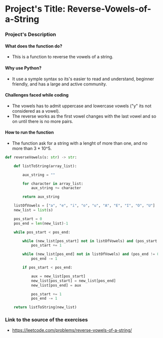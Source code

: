 # Project's Title: Reverse-Vowels-of-a-String #

### Project's Description

#### What does the function do?
* This is a  function to reverse the vowels of a string.

#### Why use Python?
* It use a symple syntax so its's easier to read and understand, beginner friendly, and has a large and active community.

#### Challenges faced while coding
* The vowels has to admit uppercase and lowercase vowels ("y" its not considered as a vowel).
* The reverse works as the first vowel changes with the last vowel and so on until there is no more pairs.

#### How to run the function
* The function ask for a string with a lenght of more than one, and no more than 3 * 10^5.

```python
def reverseVowels(s: str) -> str:

    def listToString(array_list):

        aux_string = ""

        for character in array_list:
            aux_string += character

        return aux_string

    listOfVowels = ["a", "e", "i", "o", "u", "A", "E", "I", "O", "U"]
    new_list = list(s)

    pos_start = 0
    pos_end = len(new_list)-1

    while pos_start < pos_end:

        while (new_list[pos_start] not in listOfVowels) and (pos_start != (len(new_list)-1)):
            pos_start += 1

        while (new_list[pos_end] not in listOfVowels) and (pos_end != 0):
            pos_end -= 1

        if pos_start < pos_end:

            aux = new_list[pos_start]
            new_list[pos_start] = new_list[pos_end]
            new_list[pos_end] = aux

            pos_start += 1
            pos_end -= 1

    return listToString(new_list)
```

### Link to the source of the exercises
* https://leetcode.com/problems/reverse-vowels-of-a-string/
